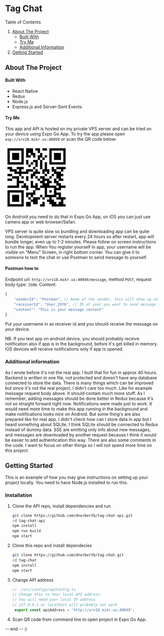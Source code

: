 # Tag Chat

  <summary>Table of Contents</summary>
  <ol>
    <li>
      <a href="#about-the-project">About The Project</a>
      <ul>
        <li><a href="#built-with">Built With</a></li>
        <li><a href="#try-me">Try Me</a></li>
        <li><a href="#additional-information">Additional Information</a></li>
      </ul>
    </li>
    <li>
      <a href="#getting-started">Getting Started</a>
    </li>
  </ol>

## About The Project

#### Built With

- React Native
- Redux
- Node.js
- Express.js and Server-Sent Events

#### Try Me

This app and API is hosted on my private VPS server and can be tried on your device using Expo Go App. 
To try the app please open `exp://srv18.mikr.us:40050` or scan the QR code below:

![QR Code Image][qrcode-screenshot]

On Android you need to do that in Expo Go App, on iOS you can just use camera app or web browser/Safari. 

VPS server is quite slow so bundling and downloading app can be quite long. Development server restarts every 24 hours so after restart, app will bundle longer, even up to 1-2 minutes. Please follow on screen instructions to run the app. When You register yourself in app, your username will be visible on "Menu" Screen, in right bottom corner. You can give it to someone to test the chat or use Postman to send message to yourself.

#### Postman how to

Endpoint url: `http://srv18.mikr.us:40049/message`, method `POST`, request body type: `JSON`. Content:

```js
{
    "senderId": "Postman", // Name of the sender, this will show up on messages screen
    "receiverId": "User_2976", // ID of user you want to send message to
    "content": "This is your message content"
}
```

Put your username in as receiver id and you should receive the message on your device.

NB. If you test app on android device, you should probably receive notification also if app is in the background, before it's get killed in memory. iOS devices will receive notifications only if app is opened.

### Additional information

As I wrote before it's not the real app. I built that for fun in approx 40 hours. Backend is written in one file, not protected and doesn't have any database connected to store the data. There is many things which can be improved but since it's not the real project, I didn't care too much. Like for example message request body above. It should contain much more stuff. As I remember, adding messages should be done better in Redux because it's not so straight forward right now. Notifications were made just to work. It would need more time to make this app running in the background and make notifications looks nice on Android. But some thing's are also prepared like for real app. I didn't check how can I store data in app but I heard something about SQLite. I think SQLite should be connected to Redux instead of dummy data. SSE are emitting only info about new messages, and messages are downloaded by another request because I think it would be easier to add authentication this way. There are also some comments in the code. I want to focus on other things so I will not spend more time on this project.


## Getting Started 

This is an example of how you may give instructions on setting up your project locally.
You need to have Node.js installed to run this.

### Installation


1. Clone the API repo, install dependencies and run
   ```sh
   git clone https://github.com/dnorbertb/tag-chat-api.git
   cd tag-chat-api
   npm install
   npm run build
   npm start
   ```
2. Clone this repo and install dependecies 
   ```sh
   git clone https://github.com/dnorbertb/tag-chat.git
   cd tag-chat
   npm install
   npm start
   ```
3. Change API address
   ```js
   // ./src/configs/apiConfig.ts
   // Change this to Your local API address. 
   // You will need your local IP address
   // 127.0.0.1 or localhost will probably not work
    export const apiAddress = 'http://srv18.mikr.us:40049';
   ```
4. Scan QR code from command line to open project in Expo Go App.


-- end -- 
:)


<!-- MARKDOWN LINKS & IMAGES -->
<!-- https://www.markdownguide.org/basic-syntax/#reference-style-links -->
[qrcode-screenshot]: screenshots/code.png
